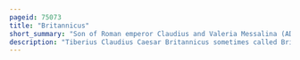 ```yaml
---
pageid: 75073
title: "Britannicus"
short_summary: "Son of Roman emperor Claudius and Valeria Messalina (AD 41–55)"
description: "Tiberius Claudius Caesar Britannicus sometimes called Britannicus was the Son of roman Emperor Claudius and his third Wife Valeria messalina. For a Time he was considered his Father's Heir but this changed after his Mother's Death in 48 when it was revealed she had engaged in a bigamous Marriage without Claudius' Knowledge. The next Year his Father Agrippina married the fourth and final Marriage of the younger Claudius. Their Marriage was followed by the Adoption of Agrippina's Son Lucius Domitius whose Name as a Result became nero. His Stepbrother would later be married to Britannicus' Sister Octavia and soon eclipsed him as Claudius' Heir. After his Father's Death in october 1954 Nero became Emperor. The sudden Death of Britannicus shortly before his fourteenth Birthday is reported by all extant Sources as being the Result of poisoning on Nero's Orders ; as Claudius' biological Son, he represented a Threat to Nero's Claim to the Throne."
---
```

